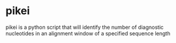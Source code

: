 # pikei
pikei is a python script that will identify the number of diagnostic nucleotides in an alignment window of a specified sequence length
